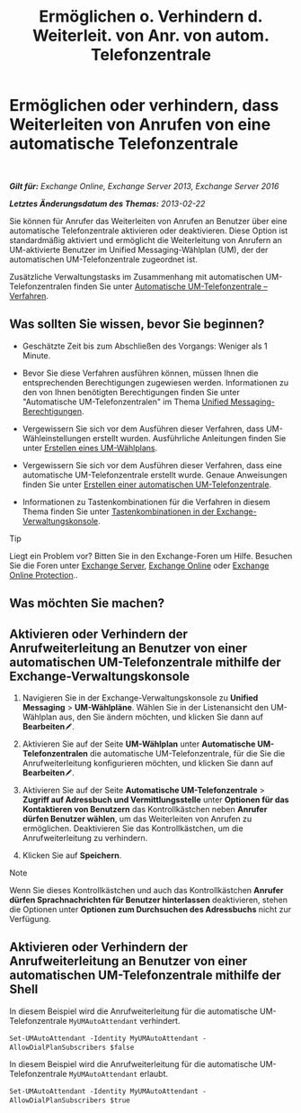 ﻿---
title: 'Ermöglichen o. Verhindern d. Weiterleit. von Anr. von autom. Telefonzentrale'
TOCTitle: Ermöglichen oder verhindern, dass Weiterleiten von Anrufen von eine automatische Telefonzentrale
ms:assetid: ca961cc8-cc24-4e05-b72d-79979c155cf9
ms:mtpsurl: https://technet.microsoft.com/de-de/library/Ee423558(v=EXCHG.150)
ms:contentKeyID: 52062817
ms.date: 05/23/2018
mtps_version: v=EXCHG.150
ms.translationtype: MT
---

# Ermöglichen oder verhindern, dass Weiterleiten von Anrufen von eine automatische Telefonzentrale

 

_**Gilt für:** Exchange Online, Exchange Server 2013, Exchange Server 2016_

_**Letztes Änderungsdatum des Themas:** 2013-02-22_

Sie können für Anrufer das Weiterleiten von Anrufen an Benutzer über eine automatische Telefonzentrale aktivieren oder deaktivieren. Diese Option ist standardmäßig aktiviert und ermöglicht die Weiterleitung von Anrufern an UM-aktivierte Benutzer im Unified Messaging-Wählplan (UM), der der automatischen UM-Telefonzentrale zugeordnet ist.

Zusätzliche Verwaltungstasks im Zusammenhang mit automatischen UM-Telefonzentralen finden Sie unter [Automatische UM-Telefonzentrale – Verfahren](um-auto-attendant-procedures-exchange-2013-help.md).

## Was sollten Sie wissen, bevor Sie beginnen?

  - Geschätzte Zeit bis zum Abschließen des Vorgangs: Weniger als 1 Minute.

  - Bevor Sie diese Verfahren ausführen können, müssen Ihnen die entsprechenden Berechtigungen zugewiesen werden. Informationen zu den von Ihnen benötigten Berechtigungen finden Sie unter "Automatische UM-Telefonzentralen" im Thema [Unified Messaging-Berechtigungen](unified-messaging-permissions-exchange-2013-help.md).

  - Vergewissern Sie sich vor dem Ausführen dieser Verfahren, dass UM-Wähleinstellungen erstellt wurden. Ausführliche Anleitungen finden Sie unter [Erstellen eines UM-Wählplans](create-a-um-dial-plan-exchange-2013-help.md).

  - Vergewissern Sie sich vor dem Ausführen dieser Verfahren, dass eine automatische UM-Telefonzentrale erstellt wurde. Genaue Anweisungen finden Sie unter [Erstellen einer automatischen UM-Telefonzentrale](create-a-um-auto-attendant-exchange-2013-help.md).

  - Informationen zu Tastenkombinationen für die Verfahren in diesem Thema finden Sie unter [Tastenkombinationen in der Exchange-Verwaltungskonsole](keyboard-shortcuts-in-the-exchange-admin-center-exchange-online-protection-help.md).


> [!TIP]
> Liegt ein Problem vor? Bitten Sie in den Exchange-Foren um Hilfe. Besuchen Sie die Foren unter <A href="https://go.microsoft.com/fwlink/p/?linkid=60612">Exchange Server</A>, <A href="https://go.microsoft.com/fwlink/p/?linkid=267542">Exchange Online</A> oder <A href="https://go.microsoft.com/fwlink/p/?linkid=285351">Exchange Online Protection</A>..



## Was möchten Sie machen?

## Aktivieren oder Verhindern der Anrufweiterleitung an Benutzer von einer automatischen UM-Telefonzentrale mithilfe der Exchange-Verwaltungskonsole

1.  Navigieren Sie in der Exchange-Verwaltungskonsole zu **Unified Messaging** \> **UM-Wählpläne**. Wählen Sie in der Listenansicht den UM-Wählplan aus, den Sie ändern möchten, und klicken Sie dann auf **Bearbeiten**![Bearbeitungssymbol](images/Bb124582.6f53ccb2-1f13-4c02-bea0-30690e6ea71d(EXCHG.150).gif "Bearbeitungssymbol").

2.  Aktivieren Sie auf der Seite **UM-Wählplan** unter **Automatische UM-Telefonzentralen** die automatische UM-Telefonzentrale, für die Sie die Anrufweiterleitung konfigurieren möchten, und klicken Sie dann auf **Bearbeiten**![Bearbeitungssymbol](images/Bb124582.6f53ccb2-1f13-4c02-bea0-30690e6ea71d(EXCHG.150).gif "Bearbeitungssymbol").

3.  Aktivieren Sie auf der Seite **Automatische UM-Telefonzentrale** \> **Zugriff auf Adressbuch und Vermittlungsstelle** unter **Optionen für das Kontaktieren von Benutzern** das Kontrollkästchen neben **Anrufer dürfen Benutzer wählen**, um das Weiterleiten von Anrufen zu ermöglichen. Deaktivieren Sie das Kontrollkästchen, um die Anrufweiterleitung zu verhindern.

4.  Klicken Sie auf **Speichern**.


> [!NOTE]
> Wenn Sie dieses Kontrollkästchen und auch das Kontrollkästchen <STRONG>Anrufer dürfen Sprachnachrichten für Benutzer hinterlassen</STRONG> deaktivieren, stehen die Optionen unter <STRONG>Optionen zum Durchsuchen des Adressbuchs</STRONG> nicht zur Verfügung.



## Aktivieren oder Verhindern der Anrufweiterleitung an Benutzer von einer automatischen UM-Telefonzentrale mithilfe der Shell

In diesem Beispiel wird die Anrufweiterleitung für die automatische UM-Telefonzentrale `MyUMAutoAttendant` verhindert.

    Set-UMAutoAttendant -Identity MyUMAutoAttendant -AllowDialPlanSubscribers $false

In diesem Beispiel wird die Anrufweiterleitung für die automatische UM-Telefonzentrale `MyUMAutoAttendant` erlaubt.

    Set-UMAutoAttendant -Identity MyUMAutoAttendant -AllowDialPlanSubscribers $true

